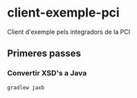 # client-exemple-pci
Client d'exemple pels integradors de la PCI

## Primeres passes

### Convertir XSD's a Java
```bash
gradlew jaxb
```
